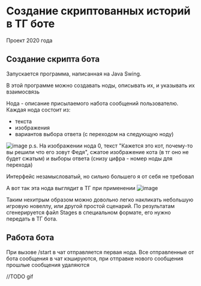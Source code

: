 # Создание скриптованных историй в ТГ боте
Проект 2020 года

## Создание скрипта бота
Запускается программа, написанная на Java Swing.

В этой программе можно создавать ноды, описывать их, и указывать их взаимосвязь

Нода - описание присылаемого набота сообщений пользователю.
Каждая нода состоит из:
- текста
- изображения
- вариантов выбора ответа (с переходом на следующую ноду)

![image](https://github.com/user-attachments/assets/f36564d8-2d07-461d-92a1-7e87912bfe59)
p.s. На изображении нода 0, текст "Кажется это кот, почему-то вы решили что его зовут Федя", сжатое изображение кота (в тг оно не будет сжатым) и выборы ответа (снизу цифра - номер ноды для перехода)

Интерфейс незамысловатый, но сильно большего я от себя не требовал

А вот так эта нода выглядит в ТГ при применении
![image](https://github.com/user-attachments/assets/e51e98a6-43b1-4094-82a8-7243f620be8e)

Таким нехитрым образом можно довольно легко накликать небольшую игровую новеллу, или другой простой сценарий.
По результатам сгенерируется файл Stages в специальном формате, его нужно передать в ТГ бота.

## Работа бота

При вызове /start в чат отправляется первая нода.
Все отправленные от бота сообщения в чат кэшируются, при отправке нового сообщения прошлые сообщения удаляются



//TODO gif
